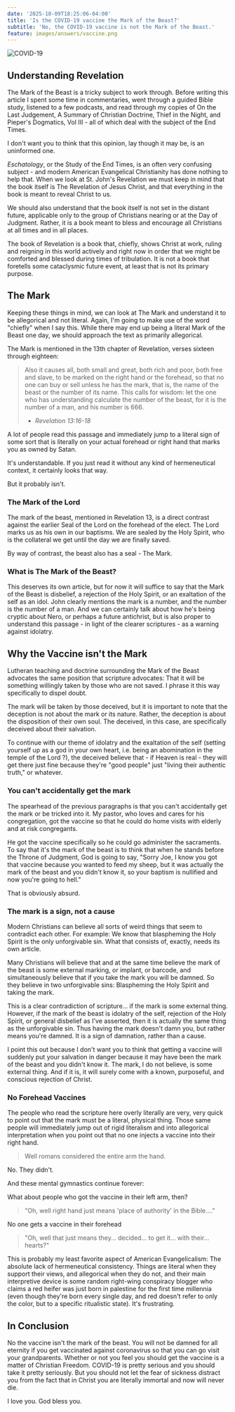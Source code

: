 ```yaml
---
date: '2025-10-09T18:25:06-04:00'
title: 'Is the COVID-19 vaccine the Mark of the Beast?'
subtitle: 'No, the COVID-19 vaccine is not the Mark of the Beast.'
feature: images/answers/vaccine.png
---
```

![COVID-19](/images/answers/vaccine.png)

## Understanding Revelation

The Mark of the Beast is a tricky subject to work through. Before writing this article I spent some time in commentaries, went through a guided Bible study, listened to a few podcasts, and read through my copies of On the Last Judgement, A Summary of Christian Doctrine, Thief in the Night, and Pieper's Dogmatics, Vol III - all of which deal with the subject of the End Times.

I don't want you to think that this opinion, lay though it may be, is an uninformed one.

*Eschatology*, or the Study of the End Times, is an often very confusing subject - and modern American Evangelical Christianity has done nothing to help that. When we look at St. John's Revelation we must keep in mind that the book itself is The Revelation of Jesus Christ, and that everything in the book is meant to reveal Christ to us.

We should also understand that the book itself is not set in the distant future, applicable only to the group of Christians nearing or at the Day of Judgment. Rather, it is a book meant to bless and encourage all Christians at all times and in all places.

The book of Revelation is a book that, chiefly, shows Christ at work, ruling and reigning in this world actively and right now in order that we might be comforted and blessed during times of tribulation. It is not a book that foretells some cataclysmic future event, at least that is not its primary purpose.

## The Mark

Keeping these things in mind, we can look at The Mark and understand it to be allegorical and not literal. Again, I'm going to make use of the word "chiefly" when I say this. While there may end up being a literal Mark of the Beast one day, we should approach the text as primarily allegorical.

The Mark is mentioned in the 13th chapter of Revelation, verses sixteen through eighteen:

> Also it causes all, both small and great, both rich and poor, both free and slave, to be marked on the right hand or the forehead, so that no one can buy or sell unless he has the mark, that is, the name of the beast or the number of its name. This calls for wisdom: let the one who has understanding calculate the number of the beast, for it is the number of a man, and his number is 666.
> - <cite>Revelation 13:16-18</cite>

A lot of people read this passage and immediately jump to a literal sign of some sort that is literally on your actual forehead or right hand that marks you as owned by Satan.

It's understandable. If you just read it without any kind of hermeneutical context, it certainly looks that way.

But it probably isn't.

### The Mark of the Lord

The mark of the beast, mentioned in Revelation 13, is a direct contrast against the earlier Seal of the Lord on the forehead of the elect. The Lord marks us as his own in our baptisms. We are sealed by the Holy Spirit, who is the collateral we get until the day we are finally saved.

By way of contrast, the beast also has a seal - The Mark.

### What is The Mark of the Beast?

This deserves its own article, but for now it will suffice to say that the Mark of the Beast is disbelief, a rejection of the Holy Spirit, or an exaltation of the self as an idol. John clearly mentions the mark is a number, and the number is the number of a man. And we can certainly talk about how he's being cryptic about Nero, or perhaps a future antichrist, but is also proper to understand this passage - in light of the clearer scriptures - as a warning against idolatry.

## Why the Vaccine isn't the Mark

Lutheran teaching and doctrine surrounding the Mark of the Beast advocates the same position that scripture advocates: That it will be something willingly taken by those who are not saved. I phrase it this way specifically to dispel doubt.

The mark will be taken by those deceived, but it is important to note that the deception is not about the mark or its nature. Rather, the deception is about the disposition of their own soul. The deceived, in this case, are specifically deceived about their salvation.

To continue with our theme of idolatry and the exaltation of the self (setting yourself up as a god in your own heart, i.e. being an abomination in the temple of the Lord ?), the deceived believe that - if Heaven is real - they will get there just fine because they're "good people" just "living their authentic truth," or whatever.

### You can't accidentally get the mark

The spearhead of the previous paragraphs is that you can't accidentally get the mark or be tricked into it. My pastor, who loves and cares for his congregation, got the vaccine so that he could do home visits with elderly and at risk congregants.

He got the vaccine specifically so he could go administer the sacraments. To say that it's the mark of the beast is to think that when he stands before the Throne of Judgment, God is going to say, "Sorry Joe, I know you got that vaccine because you wanted to feed my sheep, but it was actually the mark of the beast and you didn't know it, so your baptism is nullified and now you're going to hell."

That is obviously absurd.

### The mark is a sign, not a cause

Modern Christians can believe all sorts of weird things that seem to contradict each other. For example: We know that blaspheming the Holy Spirit is the only unforgivable sin. What that consists of, exactly, needs its own article.

Many Christians will believe that and at the same time believe the mark of the beast is some external marking, or implant, or barcode, and simultaneously believe that if you take the mark you will be damned. So they believe in two unforgivable sins: Blaspheming the Holy Spirit and taking the mark.

This is a clear contradiction of scripture... if the mark is some external thing. However, if the mark of the beast is idolatry of the self, rejection of the Holy Spirit, or general disbelief as I've asserted, then it is actually the same thing as the unforgivable sin. Thus having the mark doesn't damn you, but rather means you're damned. It is a sign of damnation, rather than a cause.

I point this out because I don't want you to think that getting a vaccine will suddenly put your salvation in danger because it may have been the mark of the beast and you didn't know it. The mark, I do not believe, is some external thing. And if it is, it will surely come with a known, purposeful, and conscious rejection of Christ.

### No Forehead Vaccines

The people who read the scripture here overly literally are very, very quick to point out that the mark must be a literal, physical thing. Those same people will immediately jump out of rigid literalism and into allegorical interpretation when you point out that no one injects a vaccine into their right hand.

> Well romans considered the entire arm the hand.

No. They didn't.

And these mental gymnastics continue forever:

What about people who got the vaccine in their left arm, then?

> "Oh, well right hand just means 'place of authority' in the Bible...."

No one gets a vaccine in their forehead

> "Oh, well that just means they... decided... to get it... with their... hearts?"

This is probably my least favorite aspect of American Evangelicalism: The absolute lack of hermeneutical consistency. Things are literal when they support their views, and allegorical when they do not, and their main interpretive device is some random right-wing conspiracy blogger who claims a red heifer was just born in palestine for the first time millennia (even though they're born every single day, and red doesn't refer to only the color, but to a specific ritualistic state). It's frustrating.

## In Conclusion

No the vaccine isn't the mark of the beast. You will not be damned for all eternity if you get vaccinated against coronavirus so that you can go visit your grandparents. Whether or not you feel you should get the vaccine is a matter of Christian Freedom. COVID-19 is pretty serious and you should take it pretty seriously. But you should not let the fear of sickness distract you from the fact that in Christ you are literally immortal and now will never die.

I love you. God bless you.
